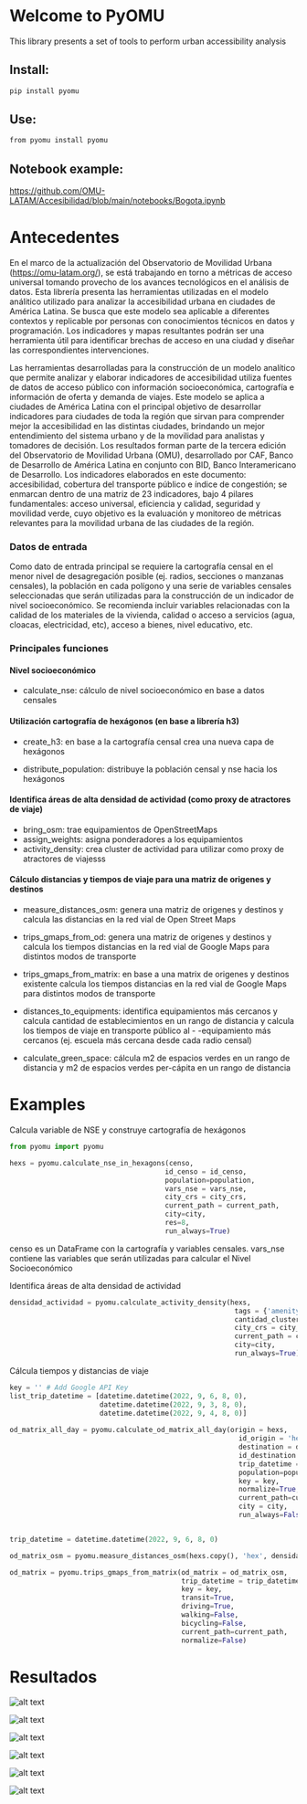 # Welcome to PyOMU

This library presents a set of tools to perform urban accessibility analysis

## Install:

```sh
pip install pyomu
```

## Use:

```sh
from pyomu install pyomu
```

## Notebook example:

<https://github.com/OMU-LATAM/Accesibilidad/blob/main/notebooks/Bogota.ipynb>




# Antecedentes

En el marco de la actualización del Observatorio de Movilidad Urbana (https://omu-latam.org/), se está trabajando en torno a métricas de acceso universal tomando provecho de los avances tecnológicos en el análisis de datos. Esta librería presenta las herramientas utilizadas en el modelo análitico utilizado para analizar la accesibilidad urbana en ciudades de América Latina. Se busca que este modelo sea aplicable a diferentes contextos y replicable por personas con conocimientos técnicos en datos y programación. Los indicadores y mapas resultantes podrán ser una herramienta útil para identificar brechas de acceso en una ciudad y diseñar las correspondientes intervenciones.

Las herramientas desarrolladas para la construcción de un modelo analítico que permite analizar y elaborar indicadores de accesibilidad utiliza fuentes de datos de acceso público con información socioeconómica, cartografía e información de oferta y demanda de viajes. Este modelo se aplica a ciudades de América Latina con el principal objetivo de desarrollar indicadores para ciudades de toda la región que sirvan para comprender mejor la accesibilidad en las distintas ciudades, brindando un mejor entendimiento del sistema urbano y de la movilidad para analistas y tomadores de decisión. Los resultados forman parte de la tercera edición del Observatorio de Movilidad Urbana (OMU), desarrollado por CAF, Banco de Desarrollo de América Latina en conjunto con  BID, Banco Interamericano de Desarrollo. Los indicadores elaborados en este documento: accesibilidad, cobertura del transporte público e índice de congestión; se enmarcan dentro de una matriz de 23 indicadores, bajo 4 pilares fundamentales: acceso universal, eficiencia y calidad, seguridad y movilidad verde, cuyo objetivo es la evaluación y monitoreo de métricas relevantes para la movilidad urbana de las ciudades de la región.


### Datos de entrada

Como dato de entrada principal se requiere la cartografía censal en el menor nivel de desagregación posible (ej. radios, secciones o manzanas censales), la población en cada polígono y una serie de variables censales seleccionadas que serán utilizadas para la construcción de un indicador de nivel socioeconómico. Se recomienda incluir variables relacionadas con la calidad de los materiales de la vivienda, calidad o acceso a servicios (agua, cloacas, electricidad, etc), acceso a bienes, nivel educativo, etc. 

### Principales funciones

#### Nivel socioeconómico

- calculate_nse: cálculo de nivel socioeconómico en base a datos censales

#### Utilización cartografía de hexágonos (en base a librería h3)

- create_h3: en base a la cartografía censal crea una nueva capa de hexágonos

- distribute_population: distribuye la población censal y nse hacia los hexágonos 

#### Identifica áreas de alta densidad de actividad (como proxy de atractores de viaje)

- bring_osm: trae equipamientos de OpenStreetMaps
- assign_weights: asigna ponderadores a los equipamientos
- activity_density: crea cluster de actividad para utilizar como proxy de atractores de viajesss

#### Cálculo distancias y tiempos de viaje para una matriz de origenes y destinos

- measure_distances_osm: genera una matriz de origenes y destinos y calcula las distancias en la red vial de Open Street Maps

- trips_gmaps_from_od: genera una matriz de origenes y destinos y calcula los tiempos distancias en la red vial de Google Maps para distintos modos de transporte

- trips_gmaps_from_matrix: en base a una matrix de origenes y destinos existente calcula los tiempos distancias en la red vial de Google Maps para distintos modos de transporte

- distances_to_equipments: identifica equipamientos más cercanos y calcula cantidad de establecimientos en un rango de distancia y calcula los tiempos de viaje en transporte público al - -equipamiento más cercanos (ej. escuela más cercana desde cada radio censal)

- calculate_green_space: cálcula m2 de espacios verdes en un rango de distancia y m2 de espacios verdes per-cápita en un rango de distancia


# Examples

Calcula variable de NSE y construye cartografía de hexágonos

```python
from pyomu import pyomu

hexs = pyomu.calculate_nse_in_hexagons(censo,
                                      id_censo = id_censo,                          
                                      population=population,
                                      vars_nse = vars_nse, 
                                      city_crs = city_crs,
                                      current_path = current_path,
                                      city=city,
                                      res=8, 
                                      run_always=True)
```
censo es un DataFrame con la cartografía y variables censales.
vars_nse contiene las variables que serán utilizadas para calcular el Nivel Socioeconómico

Identifica áreas de alta densidad de actividad

```python
densidad_actividad = pyomu.calculate_activity_density(hexs,
                                                       tags = {'amenity':True},
                                                       cantidad_clusters = 8,
                                                       city_crs = city_crs,
                                                       current_path = current_path,
                                                       city=city,                              
                                                       run_always=True)
```

Cálcula tiempos y distancias de viaje

```python
key = '' # Add Google API Key
list_trip_datetime = [datetime.datetime(2022, 9, 6, 8, 0),
                      datetime.datetime(2022, 9, 3, 8, 0),                  
                      datetime.datetime(2022, 9, 4, 8, 0)]
                      
od_matrix_all_day = pyomu.calculate_od_matrix_all_day(origin = hexs, 
                                                        id_origin = 'hex', 
                                                        destination = densidad_actividad, 
                                                        id_destination = 'cluster',                     
                                                        trip_datetime = list_trip_datetime,  
                                                        population=population,
                                                        key = key,      
                                                        normalize=True,
                                                        current_path=current_path, 
                                                        city = city,
                                                        run_always=False)
```

```python

trip_datetime = datetime.datetime(2022, 9, 6, 8, 0)

od_matrix_osm = pyomu.measure_distances_osm(hexs.copy(), 'hex', densidad_actividad, 'cluster', current_path=current_path)

od_matrix = pyomu.trips_gmaps_from_matrix(od_matrix = od_matrix_osm,
                                          trip_datetime = trip_datetime,
                                          key = key, 
                                          transit=True,
                                          driving=True,
                                          walking=False,
                                          bicycling=False,
                                          current_path=current_path, 
                                          normalize=False)

```


# Resultados

![alt text](https://github.com/OMU-LATAM/Accesibilidad/blob/main/img/tiempos_prom.png "tiempos promedio")

![alt text](https://github.com/OMU-LATAM/Accesibilidad/blob/main/img/veloc_prom.png "velocidad promedio")

![alt text](https://github.com/OMU-LATAM/Accesibilidad/blob/main/img/distancias.jpg "Distancias")

![alt text](https://github.com/OMU-LATAM/Accesibilidad/blob/main/img/tiempos.jpg "Tiempos")

![alt text](https://github.com/OMU-LATAM/Accesibilidad/blob/main/img/centro.jpg "Tiempos al centro")

![alt text](https://github.com/OMU-LATAM/Accesibilidad/blob/main/img/centro_dist.jpg "Distancias al centro")


